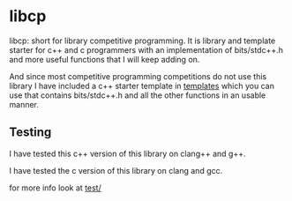 # libcp
libcp: short for library competitive programming. It is library and template starter for c++ and c programmers with an implementation of bits/stdc++.h and more useful functions that I will keep adding on.

And since most competitive programming competitions do not use this library I have included a c++ starter template in [templates](./templates) which you can use that contains bits/stdc++.h and all the other functions in an usable manner.

## Testing

I have tested this c++ version of this library on clang++ and g++.

I have tested the c version of this library on clang and gcc.

for more info look at [test/](./tests/)
